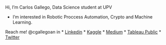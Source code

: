 Hi, I’m Carlos Gallego, Data Science student at UPV
- I’m interested in Robotic Proccess Automation, Crypto and Machine Learning.

Reach me! @cgallegoan in 
    * [Linkedin](https://www.linkedin.com/in/cgallegoan/)
    * [Kaggle](https://www.kaggle.com/cgallegoan)
    * [Medium](https://medium.com/@cgallegoan)
    * [Tableau Public](https://public.tableau.com/app/profile/carlos.gallego.andreu)
    * [Twitter](https://twitter.com/Carlo0os_)
